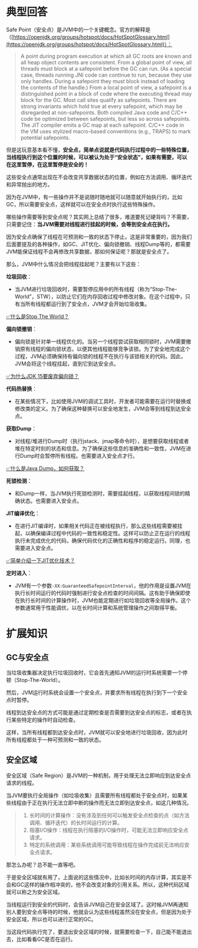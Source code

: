 # 典型回答

Safe Point（安全点）是JVM中的一个关键概念。官方的解释是（[https://openjdk.org/groups/hotspot/docs/HotSpotGlossary.html](https://openjdk.org/groups/hotspot/docs/HotSpotGlossary.html)）：
> A point during program execution at which all GC roots are known and all heap object contents are consistent. From a global point of view, all threads must block at a safepoint before the GC can run. (As a special case, threads running JNI code can continue to run, because they use only handles. During a safepoint they must block instead of loading the contents of the handle.) From a local point of view, a safepoint is a distinguished point in a block of code where the executing thread may block for the GC. Most call sites qualify as safepoints. There are strong invariants which hold true at every safepoint, which may be disregarded at non-safepoints. Both compiled Java code and C/C++ code be optimized between safepoints, but less so across safepoints. The JIT compiler emits a GC map at each safepoint. C/C++ code in the VM uses stylized macro-based conventions (e.g., TRAPS) to mark potential safepoints.


但是这玩意基本看不懂，**安全点，简单点说就是代码执行过程中的一些特殊位置，当线程执行到这个位置的时候，可以被认为处于“安全状态”，如果有需要，可以在这里暂停，在这里暂停是安全的！**

这些安全点通常出现在不会改变共享数据状态的位置，例如在方法调用、循环迭代和异常抛出的地方。

因为在JVM中，有一些操作并不是说随时随地就可以随意就开始执行的，比如GC，所以需要安全点，这样就可以在安全点时执行这些特殊操作。

哪些操作需要等到安全点呢？其实网上总结了很多，难道要死记硬背吗？不需要，只需要记住：**当JVM需要对线程进行挂起的时候，会等到安全点在执行。**

因为安全点确保了线程在可预测和一致的状态下停止。这是非常重要的，因为我们后面要提及的各种操作，如GC、JIT优化、偏向锁撤销、线程Dump等的，都需要JVM能保证线程不会再修改共享数据，那如何保证呢？那就是安全点了。

那么，JVM中什么情况会把线程挂起呢？主要有以下这些：

**垃圾回收**：

- 当JVM进行垃圾回收时，需要暂停应用中的所有线程（称为“Stop-The-World”，STW），以防止它们在内存回收过程中修改对象。在这个过程中，只有当所有线程都运行到了安全点，JVM才会开始垃圾收集。

[✅什么是Stop The World？](https://www.yuque.com/hollis666/fo22bm/am0cl3?view=doc_embed)

**偏向锁撤销**：

- 偏向锁是针对单一线程优化的。当另一个线程尝试获取相同锁时，JVM需要撤销原有线程的偏向锁状态，以便其他线程能够竞争该锁。为了安全地完成这个过程，JVM必须确保持有偏向锁的线程不在执行与该锁相关的代码。因此，JVM会将这个线程挂起，直到它到达安全点。

[✅为什么JDK 15要废弃偏向锁？](https://www.yuque.com/hollis666/fo22bm/kzigekbg6ark71m3?view=doc_embed)

**代码热替换**：

   - 在某些情况下，比如使用JVM的调试工具时，开发者可能需要在运行时替换或修改类的定义。为了确保这种替换可以安全地发生，JVM会等到线程到达安全点。

**获取Dump**：

- 对线程/堆进行Dump时（执行jstack、jmap等命令时），是想要获取线程或者堆在特定时刻的状态和信息。为了确保这些信息的准确性和一致性，JVM在进行Dump时会暂停所有线程。也需要进入安全点才行。

[✅什么是Java Dump，如何获取？](https://www.yuque.com/hollis666/fo22bm/tmcw0o39ws6vi6ug?view=doc_embed)

**死锁检测**：

- 和Dump一样，当JVM执行死锁检测时，需要挂起线程，以获取线程间锁的精确状态。也需要进入安全点。

**JIT编译优化**：

- 在进行JIT编译时，如果相关代码正在被线程执行，那么这些线程需要被挂起，以确保编译过程中代码的一致性和稳定性。这样可以防止正在运行的线程执行未完成优化的代码，确保代码优化的正确性和程序的稳定运行。同理，也需要进入安全点。

[✅简单介绍一下JIT优化技术？](https://www.yuque.com/hollis666/fo22bm/nkr4ge?view=doc_embed)

**定时进入**：

- JVM有一个参数`-XX:GuaranteedSafepointInterval`，他的作用是设置JVM在执行长时间运行的代码时强制进行安全点检查的时间间隔。这有助于确保即使在执行长时间的计算操作时，JVM也能定期进行如垃圾回收等全局操作。这个参数通常用于性能调优，以在长时间计算和系统管理操作之间取得平衡。

# 扩展知识

## GC与安全点

当垃圾收集器决定执行垃圾回收时，它会首先通知JVM的运行时系统需要一个停顿（Stop-The-World）。

然后，JVM运行时系统会设置一个安全点，并要求所有线程在执行到下一个安全点时暂停。

线程到达安全点的方式可能是通过定期检查是否需要到达安全点的标志，或者在执行某些特定的操作时自动检查。

这样，当所有线程都到达安全点时，JVM就可以安全地进行垃圾回收，因为此时所有线程都处于一种可预测和一致的状态。
## 安全区域

安全区域（Safe Region）是JVM的一种机制，用于处理无法立即响应到达安全点请求的线程。

当JVM要执行全局操作（如垃圾收集）且需要所有线程都处于安全点时，如果某些线程由于正在执行无法立即中断的操作而无法立即到达安全点，如这几种情况。

> 1. 长时间的计算操作：没有涉及到任何可以触发安全点检查的点（如方法调用、循环迭代）的长时间运行的计算。
> 2. 阻塞I/O操作：线程在执行阻塞的I/O操作时，可能无法立即响应安全点请求。
> 3. 特定的系统调用：某些系统调用可能导致线程在操作完成前无法响应安全点请求。


那怎么办呢？总不能一直等吧。

于是安全区域就有用了，上面说的这些情况中，比如长时间的内存计算，其实是不会和GC这样的操作相冲突的，他不会改变对象的引用关系。所以，这种代码区域就可以称之为安全区域。

当线程运行到安全的代码时，会告诉JVM自己在安全区域了。这时候JVM再通知别人要到安全点等待的时候，他就会认为这些线程虽然没在安全点，但是因为处于安全区域，所以也可以进行正常的GC。

当这段代码执行完了，要退出安全区域的时候，就需要检查一下，自己能不能退出去，比如看看GC是否在运行。


